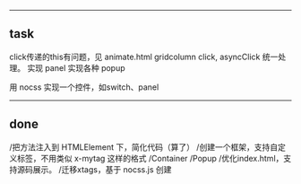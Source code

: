 ------------------------------------------------------
task
------------------------------------------------------
click传递的this有问题，见 animate.html
gridcolumn
click, asyncClick 统一处理。
<StyleInit>
<icon><icona>
实现 panel
实现各种 popup


用 nocss 实现一个控件，如switch、panel


------------------------------------------------------
done
------------------------------------------------------
/把方法注入到 HTMLElement 下，简化代码（算了）
/创建一个框架，支持自定义标签，不用类似 x-mytag 这样的格式
    /Container
    /Popup
/优化index.html，支持源码展示。
/迁移xtags，基于 nocss.js 创建

